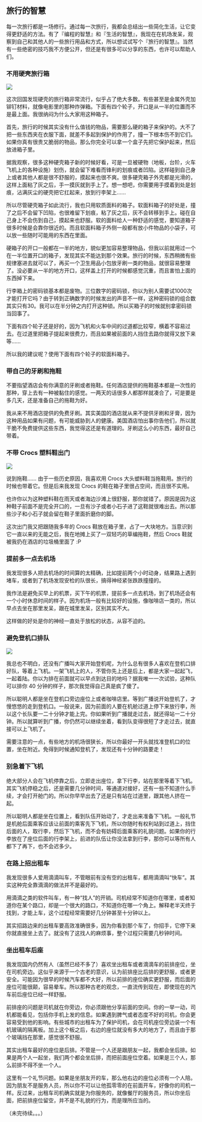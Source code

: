 ## 旅行的智慧

每一次旅行都是一场修行。通过每一次旅行，我都会总结出一些简化生活，让它变得更舒适的方法。有了『编程的智慧』和『生活的智慧』，我现在在机场发呆，观察到自己和其他人的一些旅行用品和方式，所以想试试写个『旅行的智慧』。当然有一些绝密的技巧我不方便公开，但还是有很多可以分享的东西，也许可以帮助人们。

### 不用硬壳旅行箱

![](http://www.yinwang.org/images/hard-case.jpg)

这次回国发现硬壳的旅行箱非常流行，似乎占了绝大多数。有些甚至是金属外壳加铆钉材料，就像电影里的那种炸弹箱。下面有四个轮子，开口是从一半的位置而不是最上面。我很纳闷为什么大家用这种箱子。

首先，旅行的时候其实没有什么值钱的物品，需要那么硬的箱子来保护的。大不了把一些东西夹在衣服下面，就差不多起到保护的作用了，撞一下根本伤不到它们。如果你真有很贵又脆弱的物品，那么你完全可以拿一个盒子先把它保护起来，然后放进箱子里。

据我观察，很多这种硬壳箱子新的时候好看，可是一旦被硬物（地板，台阶，火车飞机上的各种设施）划伤，就会留下难看而锋利的划痕或者凹陷。这样碰到自己身上或者其他人都是很不舒服的，摸起来也很不爽。很多硬壳箱子外壳都是光滑的，这样上面粘了灰之后，手一摸灰就到手上了。想一想吧，你需要用手摸着到处是划痕，沾满灰尘的硬壳把它扛起来，放到行李架上……

所以尽管硬壳箱子如此流行，我也只用软质面料的箱子。软面料箱子的好处是，撞了之后不会留下凹陷，也很难留下划痕，粘了灰之后，灰不会转移到手上。碰在自己身上不会伤到自己，摸起来也舒服。软的面料给人一种舒适的感觉，要知道箱子很多时候是会靠你很近的。而且软面料箱子外侧一般都有放小件物品的小袋子，可以放一些随时可能用的东西在里面。

硬箱子的开口一般都在一半的地方，貌似更加容易整理物品，但我以前就用过一个在一半位置开口的箱子，发现其实不能达到那个效果。旅行的时候，东西稍微有些规律塞进去就可以了，再买一个卫生用品小包放牙刷一类的物品，就很容易整理了。没必要从一半的地方开口，这样盖上打开的时候都感觉沉重，而且害怕上面的东西掉下来。

行李箱上的密码锁基本都是废物。三位数字的密码锁，你以为别人需要试1000次才能打开它吗？由于转到正确数字的时候发出的声音不一样，这种密码锁的组合数其实只有30。我可以在半分钟之内打开这种锁。所以买箱子的时候就别拿密码锁当回事了。

下面有四个轮子还是好的，因为飞机和火车中间的过道都比较窄，横着不容易过去。在过道里把箱子提起来很费力，而且如果被前面的人挡住去路你就得又放下来等……

所以我的建议呢？使用下面有四个轮子的软面料箱子。

### 带自己的牙刷和拖鞋

不要指望酒店会有你满意的牙刷或者拖鞋。任何酒店提供的拖鞋基本都是一次性的那种，穿上去有一种被黏住的感觉。一两天的话很多人都那样就凑合了，可是要是多几天，还是准备自己的拖鞋为好。

我从来不用酒店提供的免费牙刷。其实美国的酒店就从来不提供牙刷和牙膏，因为这种用品如果有问题，有可能威胁到人的健康。美国酒店怕出事你告他们，所以就干脆不免费提供这些东西，我觉得这还是有道理的。牙刷这么小的东西，最好自己带着。

### 不带 Crocs 塑料鞋出门

![](http://www.yinwang.org/images/crocs.png)

说到拖鞋…… 由于一些历史原因，我喜欢用 Crocs 大头塑料鞋当拖鞋用。旅行的时候也带着它。但是后来我发现 Crocs 的鞋在箱子里很占空间，而且很不实用。

也许你以为这种塑料鞋在雨天或者海边沙滩上很舒服，那你就错了。原因是因为这种鞋子前面不是完全开口的，一旦有沙子或者小石子进了这鞋就很难出去。所以那些沙子和小石子就会留在鞋子里面折磨你的脚。

这次出门我又把跟随我多年的 Crocs 鞋放在箱子里，占了一大块地方。当意识到它一直以来的无能之后，我在地摊上买了一双轻巧的草编拖鞋，然后 Crocs 鞋就被我扔在酒店的垃圾桶里面了 :P

### 提前多一点去机场

我发现很多人把去机场的时间算的太精确，比如提前两个小时动身，结果路上遇到堵车，或者到了机场发现安检的队很长，搞得神经紧张跌跌撞撞的。

我作法是避免买早上的机票，买下午的机票，提前多一点去机场，到了机场还会有一个小时休息时间的样子。因为机场一般有比较好的设施，像咖啡店一类的，所以早点去坐在那里发呆，跟在城里发呆，区别其实不大。

这样做的好处是你的神经一直处于放松的状态，从容不迫的。

### 避免登机口排队

![](http://www.yinwang.org/images/airport-line.jpg)

我总也不明白，还没有广播叫大家开始登机呢，为什么总有很多人喜欢在登机口排好队，等着上飞机。一架飞机上的人，不管你先上还是后上，都是大家一起起飞，一起着陆。你以为排在前面就可以早点到达目的地吗？据我唯一一次试验，这种队可以排你 40 分钟的样子，那次我觉得自己真是疯了傻了。

所以聪明人都是坐在登机口旁边座位上或者咖啡店里。等到广播说开始登机了，才慢悠悠的走到登机口。一般说来，因为前面的人要在机舱过道上停下来放行李，所以这个长队要一二十分钟才能上完。你如果听到广播就走过去，就还得站一二十分钟。所以就算听到广播，你仍然可以继续坐着，看到队变得很短了才走过去，就直接可以上飞机了。

需要注意的一点，有些地方的机场很狭长，所以你最好一开头就找准登机口的位置，坐在附近。免得到时候通知登机了，发现还有十分钟的路要走！

### 别急着下飞机

绝大部分人会在飞机停靠之后，立即走出座位，拿下行李，站在那里等着下飞机。其实飞机停稳之后，还是需要几分钟时间，等通道对接好，还有一些不知道什么手续，才会打开舱门的。所以你早早出去了还是只有站在过道里，跟其他人挤在一起。

所以聪明人都是坐在位置上，看到队伍开始动了，才走出来准备下飞机。一般礼节是机舱后面乘客应该让前面的乘客先下飞机，所以你随时有权利站到过道上，挡住后面的人，取行李，然后下飞机，而不会有妨碍后面乘客的礼貌问题。如果你的行李放在了座位后面的行李架上，前进的队伍让你没法拿到行李，那你可以等所有人都下了再下，也不会迟多少。

### 在路上招出租车

我发现很多人爱用滴滴叫车，不管眼前有没有空的出租车，都用滴滴叫“快车”。其实这种完全靠滴滴的做法并不是最好的。

用滴滴之类的软件叫车，有一种“找人”的开销。司机经常不知道你在哪里，或者知道你在某个路口，却是一个很大的路口，不知道你在哪一个角上。解释老半天终于找到，才能上车，这个过程经常需要好几分钟甚至十分钟以上。

其实招路边来的出租车要高效准确很多，因为你看到那个车了，你招手，它停下来你就直接坐上去了。就没有了这找人的麻烦事，整个过程只需要几秒钟时间。

### 坐出租车后座

我发现国内仍然有人（虽然已经不多了）喜欢坐出租车或者滴滴车的前排座位，坐在司机旁边。这似乎来源于一个古老的意识，认为前排座比后排的更舒服，或者更安全。可能因为很早的时候汽车都不大好，所以前排的座位确实更舒服，而后面的座位可能很颠，容易晕车。所以那种古老的观念，一直流传到现在，即使现在的汽车前后座位已经一样舒服。

前排座的问题是司机就在你旁边，你必须跟他分享前面的空间。你的一举一动，司机都能看见，包括你手机上发的信息。如果遇到脾气或者态度不好的司机，你会更容易受到他的影响。有些城市的出租车为了保护司机，会在司机座位旁边装一个有机玻璃的隔离板。加上这个板之后，右边的座位就没有多大的地方了，而且由于那个玻璃挡在那里，感觉很不舒服。

其实出租车最好的座位是后排。不管是一个人还是跟朋友一起，我都会坐后排。如果是两个人一起坐，我们两个都会坐后排，而把前面座位空着。如果是三个人，那么前排不得不坐一个人。

这里有一个礼节问题。如果是坐朋友开的车，那么他右边的座位必须有一个人陪。因为朋友不是服务人员，所以你不可以让他孤零零的在前面开车，好像你的司机一样。反过来，出租车司机确实就是为你服务的，就像餐厅的服务员，所以你坐后面，把前排座位留空，并不是不礼貌的行为，而是理所应当的。

（未完待续。。。）
